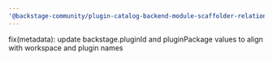 ```yaml
---
'@backstage-community/plugin-catalog-backend-module-scaffolder-relation-processor': patch
---
```


fix(metadata): update backstage.pluginId and pluginPackage values to align with workspace and plugin names
